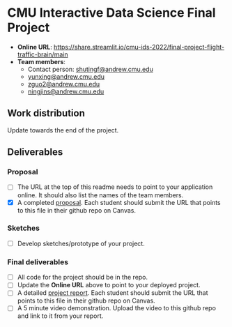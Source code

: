 # CMU Interactive Data Science Final Project

* **Online URL**: https://share.streamlit.io/cmu-ids-2022/final-project-flight-traffic-brain/main
* **Team members**:
  * Contact person: shutingf@andrew.cmu.edu
  * yunxing@andrew.cmu.edu
  * zguo2@andrew.cmu.edu
  * ningjins@andrew.cmu.edu

## Work distribution

Update towards the end of the project.

## Deliverables

### Proposal

- [ ] The URL at the top of this readme needs to point to your application online. It should also list the names of the team members.
- [x] A completed [proposal](Proposal.md). Each student should submit the URL that points to this file in their github repo on Canvas.

### Sketches

- [ ] Develop sketches/prototype of your project.

### Final deliverables

- [ ] All code for the project should be in the repo.
- [ ] Update the **Online URL** above to point to your deployed project.
- [ ] A detailed [project report](Report.md).  Each student should submit the URL that points to this file in their github repo on Canvas.
- [ ] A 5 minute video demonstration.  Upload the video to this github repo and link to it from your report.

